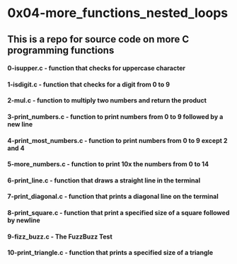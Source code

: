 # 0x04-more_functions_nested_loops
## This is a repo for source code on more C programming functions 
#### 0-isupper.c - function that checks for uppercase character 
#### 1-isdigit.c - function that checks for a digit from 0 to 9
#### 2-mul.c - function to multiply two numbers and return the product
#### 3-print_numbers.c - function to print numbers from 0 to 9 followed by a new line
#### 4-print_most_numbers.c - function to print numbers from 0 to 9 except 2 and 4
#### 5-more_numbers.c - function to print 10x the numbers from 0 to 14
#### 6-print_line.c - function that draws a straight line in the terminal
#### 7-print_diagonal.c - function that prints a diagonal line on the terminal
#### 8-print_square.c - function that print a specified size of a square followed by newline
#### 9-fizz_buzz.c - The FuzzBuzz Test
#### 10-print_triangle.c - function that prints a specified size of a triangle
